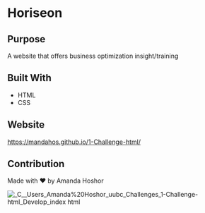 # Horiseon 

## Purpose
A website that offers business optimization insight/training

## Built With
* HTML
* CSS

## Website
 https://mandahos.github.io/1-Challenge-html/

## Contribution
Made with ❤️ by Amanda Hoshor

![_C__Users_Amanda%20Hoshor_uubc_Challenges_1-Challenge-html_Develop_index html](https://user-images.githubusercontent.com/73262787/111915366-842a4b80-8a3b-11eb-9cb5-7a21f49d75cf.png)

